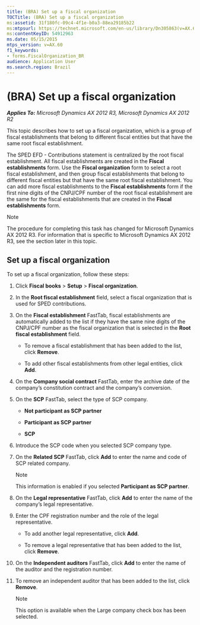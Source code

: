 ```yaml
---
title: (BRA) Set up a fiscal organization
TOCTitle: (BRA) Set up a fiscal organization
ms:assetid: 31f180fc-09c4-4f1e-b0a3-88ea29185b22
ms:mtpsurl: https://technet.microsoft.com/en-us/library/Dn305863(v=AX.60)
ms:contentKeyID: 54912963
ms.date: 05/15/2015
mtps_version: v=AX.60
f1_keywords:
- forms.FiscalOrganization_BR
audience: Application User
ms.search.region: Brazil
---
```


# (BRA) Set up a fiscal organization 


_**Applies To:** Microsoft Dynamics AX 2012 R3, Microsoft Dynamics AX 2012 R2_

This topic describes how to set up a fiscal organization, which is a group of fiscal establishments that belong to different fiscal entities but that have the same root fiscal establishment.

The SPED EFD - Contributions statement is centralized by the root fiscal establishment. All fiscal establishments are created in the **Fiscal establishments** form. Use the **Fiscal organization** form to select a root fiscal establishment, and then group fiscal establishments that belong to different fiscal entities but that have the same root fiscal establishment. You can add more fiscal establishments to the **Fiscal establishments** form if the first nine digits of the CNPJ/CPF number of the root fiscal establishment are the same for the fiscal establishments that are created in the **Fiscal establishments** form.


> [!NOTE]
> <P>The procedure for completing this task has changed for Microsoft Dynamics AX 2012 R3. For information that is specific to Microsoft Dynamics AX 2012 R3, see the section later in this topic.</P>



## Set up a fiscal organization

To set up a fiscal organization, follow these steps:

1.  Click **Fiscal books** \> **Setup** \> **Fiscal organization**.

2.  In the **Root fiscal establishment** field, select a fiscal organization that is used for SPED contributions.

3.  On the **Fiscal establishment** FastTab, fiscal establishments are automatically added to the list if they have the same nine digits of the CNPJ/CPF number as the fiscal organization that is selected in the **Root fiscal establishment** field.
    
      - To remove a fiscal establishment that has been added to the list, click **Remove**.
    
      - To add other fiscal establishments from other legal entities, click **Add**.

4.  On the **Company social contract** FastTab, enter the archive date of the company’s constitution contract and the company’s conversion.

5.  On the **SCP** FastTab, select the type of SCP company.
    
      - **Not participant as SCP partner**
    
      - **Participant as SCP partner**
    
      - **SCP**

6.  Introduce the SCP code when you selected SCP company type.

7.  On the **Related SCP** FastTab, click **Add** to enter the name and code of SCP related company.
    

    > [!NOTE]
    > <P>This information is enabled if you selected <STRONG>Participant as SCP partner</STRONG>.</P>



8.  On the **Legal representative** FastTab, click **Add** to enter the name of the company’s legal representative.

9.  Enter the CPF registration number and the role of the legal representative.
    
      - To add another legal representative, click **Add**.
    
      - To remove a legal representative that has been added to the list, click **Remove**.

10. On the **Independent auditors** FastTab, click **Add** to enter the name of the auditor and the registration number.

11. To remove an independent auditor that has been added to the list, click **Remove**.
    

    > [!NOTE]
    > <P>This option is available when the Large company check box has been selected.</P>


  


